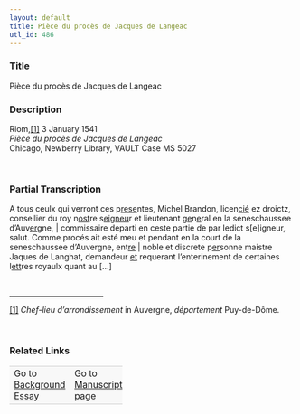 ```yaml
---  
layout: default  
title: Pièce du procès de Jacques de Langeac  
utl_id: 486
---
```


### Title

Pièce du procès de Jacques de Langeac

### Description

<p>Riom,<a href="#_ftn1" name="_ftnref1" title="" id="_ftnref1">[1]</a> 3 January 1541<br /><em>Pièce du procès de Jacques de Langeac</em><br />
Chicago, Newberry Library, VAULT Case MS 5027</p>
<p> </p>


### Partial Transcription

<p>A tous ceulx qui verront ces p<u>rese</u>ntes, Michel Brandon, licen<u>cié</u> ez droictz, consellier du roy n<u>ost</u>re s<u>eigneu</u>r et lieutenant g<u>e</u>n<u>e</u>ral en la seneschaussee d’Auv<u>er</u>gne, | commissaire departi en ceste partie de par ledict s[e]igneur, salut. Comme procés ait esté meu et pendant en la court de la seneschaussee d’Auvergne, ent<u>re</u> | noble et discrete p<u>er</u>sonne maistre Jaques de Langhat, demandeur <u>et</u> requerant l’enterinement de certaines l<u>ett</u>res royaulx quant au […]</p>
<div> 
<hr align="left" size="1" width="33%" /><div id="ftn1"><a href="#_ftnref1" name="_ftn1" title="" id="_ftn1">[1]</a> <em>Chef-lieu d’arrondissement</em> in Auvergne, <em>département</em> Puy-de-Dôme.</div>
</div>
<p> </p>


### Related Links

<table border="0.5" cellpadding="1" cellspacing="1" style="width: 200px; background-color:#F8F8F8;">
    <tbody style="border-color:#ccc">
        <tr style="border-color:#ccc">
            <td>Go to <a href="https://centerfordigitalhumanities.github.io/Newberry-French-paleography/_background_essay/486" target="_blank">Background Essay</a></td>
            <td>Go to <a href="https://centerfordigitalhumanities.github.io/Newberry-French-paleography/www/record.html?id=486" target="_blank">Manuscript</a> page</td>
        </tr>
    </tbody>
</table>